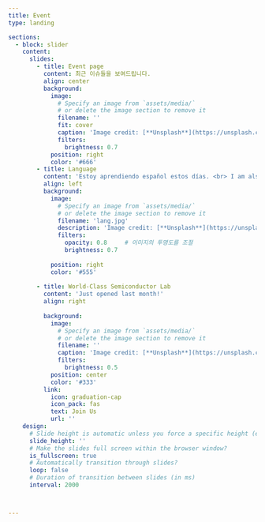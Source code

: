 ```yaml
---
title: Event
type: landing

sections:
  - block: slider
    content:
      slides:
        - title: Event page
          content: 최근 이슈들을 보여드립니다.
          align: center
          background:
            image:
              # Specify an image from `assets/media/`
              # or delete the image section to remove it
              filename: ''
              fit: cover
              caption: 'Image credit: [**Unsplash**](https://unsplash.com/)'
              filters:
                brightness: 0.7
            position: right
            color: '#666'
        - title: Language
          content: 'Estoy aprendiendo español estos días. <br> I am also studying English. <br> Of course, Java.'
          align: left
          background:
            image:
              # Specify an image from `assets/media/`
              # or delete the image section to remove it
              filename: 'lang.jpg'
              description: 'Image credit: [**Unsplash**](https://unsplash.com/)'
              filters:
                opacity: 0.8     # 이미지의 투명도를 조절
                brightness: 0.7
                
            position: right
            color: '#555'
            
        - title: World-Class Semiconductor Lab
          content: 'Just opened last month!'
          align: right
        
          background:
            image:
              # Specify an image from `assets/media/`
              # or delete the image section to remove it
              filename: ''
              caption: 'Image credit: [**Unsplash**](https://unsplash.com/)'
              filters:
                brightness: 0.5
            position: center
            color: '#333'
          link:
            icon: graduation-cap
            icon_pack: fas
            text: Join Us
            url: ''
    design:
      # Slide height is automatic unless you force a specific height (e.g. '400px')
      slide_height: ''
      # Make the slides full screen within the browser window?
      is_fullscreen: true
      # Automatically transition through slides?
      loop: false
      # Duration of transition between slides (in ms)
      interval: 2000



---
```

